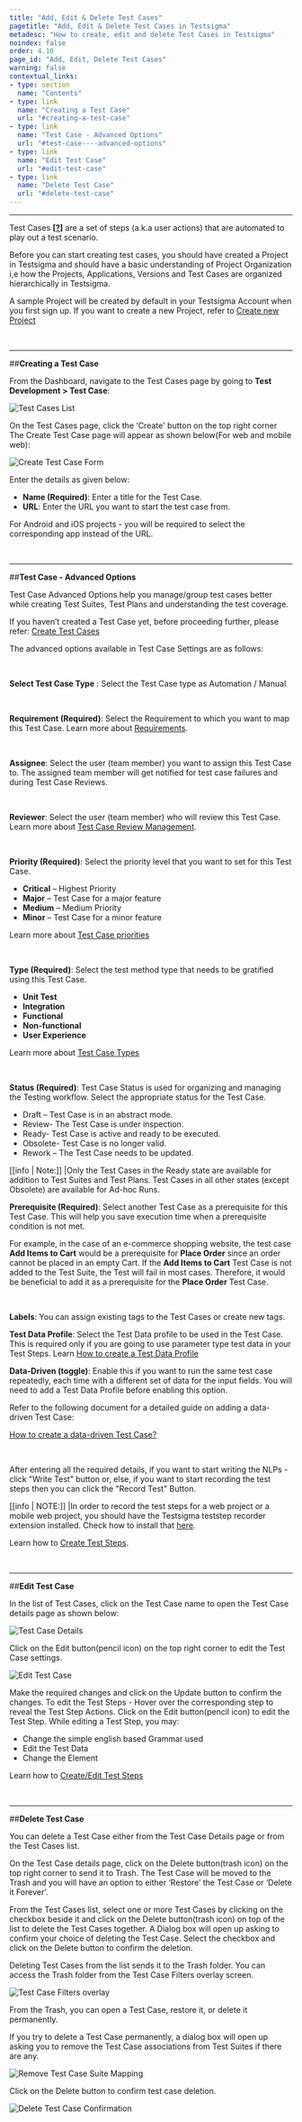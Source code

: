 ```yaml
---
title: "Add, Edit & Delete Test Cases"
pagetitle: "Add, Edit & Delete Test Cases in Testsigma"
metadesc: "How to create, edit and delete Test Cases in Testsigma"
noindex: false
order: 4.10
page_id: "Add, Edit, Delete Test Cases"
warning: false
contextual_links:
- type: section
  name: "Contents"
- type: link
  name: "Creating a Test Case"
  url: "#creating-a-test-case"
- type: link
  name: "Test Case - Advanced Options"
  url: "#test-case----advanced-options"
- type: link
  name: "Edit Test Case"
  url: "#edit-test-case"
- type: link
  name: "Delete Test Case"
  url: "#delete-test-case"
---
```


---

Test Cases **[[?](https://testsigma.com/docs/getting-started/terminology/)]** are a set of steps (a.k.a user actions) that are automated to play out a test scenario.

Before you can start creating test cases,  you should have created a Project in Testsigma and  should have a basic understanding of  Project Organization i,e how the Projects, Applications, Versions and Test Cases are organized hierarchically in Testsigma.

A sample Project will be created by default in your Testsigma Account when you first sign up. If you want to create a new Project, refer to [Create new Project](https://testsigma.com/docs/projects/overview/)

&emsp;

---
##**Creating a Test Case**

From the Dashboard, navigate to the Test Cases page by going to **Test Development > Test Case**:

![Test Cases List](https://docs.testsigma.com/images/step-group/navigate-to-test-case.png)

On the Test Cases page, click the ‘Create' button on the top right corner
The Create Test Case page will appear as shown below(For web and mobile web):

![Create Test Case Form](https://s3.amazonaws.com/static-docs.testsigma.com/new_images/test-cases/manage/add-edit-delete/create-test-case-page.png)

Enter the details as given below:
 * **Name (Required)**: Enter a title for the Test Case.
 * **URL**: Enter the URL you want to start the test case from. 

For Android and iOS projects - you will be required to select the corresponding app instead of the URL. 

&emsp;

---
##**Test Case  - Advanced Options**

Test Case Advanced Options help you manage/group test cases better while creating Test Suites, Test Plans and understanding the test coverage.

If you haven’t created a Test Case yet, before proceeding further, please refer: [Create Test Cases](https://testsigma.com/docs/test-cases/overview/)

The advanced options available in Test Case Settings are as follows:

&emsp;

 **Select Test Case Type** : Select the Test Case type as Automation / Manual

&emsp;

 **Requirement (Required)**: Select the Requirement to which you want to map this Test Case. Learn more about [Requirements](https://testsigma.com/docs/projects/requirements/).

&emsp;

 **Assignee**: Select the user (team member)  you want to assign this Test Case to.
 The assigned team member will get notified for test case failures and during Test Case Reviews.

&emsp;

 **Reviewer**: Select the user (team member) who will review this Test Case.
 Learn more about [Test Case Review Management](https://testsigma.com/docs/collaboration/test-cases-review-management/).

&emsp;

  **Priority (Required)**: Select the priority level that you want to set for this Test Case. 

  * **Critical** – Highest Priority
  * **Major** – Test Case for a major feature
  * **Medium** – Medium Priority
  * **Minor** – Test Case for a minor feature

Learn more about [Test Case priorities](https://testsigma.com/docs/projects/settings/test-case-priorities/)

&emsp;

**Type (Required)**: Select the test method type that needs to be gratified using this Test Case.

  * **Unit Test**
  * **Integration**
  * **Functional**
  * **Non-functional**
  * **User Experience**

Learn more about [Test Case Types](https://testsigma.com/docs/projects/settings/test-case-types/)

&emsp;

**Status (Required)**: Test Case Status is used for organizing and managing the Testing workflow. Select the appropriate status for the Test Case.
  * Draft – Test Case is in an abstract mode.
  * Review- The Test Case is under inspection.
  * Ready- Test Case is active and ready to be executed.
  * Obsolete- Test Case is no longer valid.
  * Rework – The Test Case needs to be updated.

[[info | Note:]]
|Only the Test Cases in the Ready state are available for addition to Test Suites and Test Plans. Test Cases in all other states (except Obsolete) are available for Ad-hoc Runs.

**Prerequisite (Required)**: Select another Test Case as a prerequisite for this Test Case. This will help you save execution time when a prerequisite condition is not met.

For example, in the case of an e-commerce shopping website, the test case **Add Items to Cart** would be a prerequisite for **Place Order** since an order cannot be placed in an empty Cart. If the **Add Items to Cart** Test Case is not added to the Test Suite, the Test will fail in most cases. Therefore, it would be beneficial to add it as a prerequisite for the **Place Order** Test Case.

&emsp;

**Labels**: You can assign existing tags to the Test Cases or create new tags.

**Test Data Profile**: Select the Test Data profile to be used in the Test Case. This is required only if you are going to use parameter type test data in your Test Steps.
Learn [How to create a Test Data Profile](https://testsigma.com/docs/test-data/create-data-profiles/)

**Data-Driven (toggle)**: Enable this if you want to run the same test case repeatedly, each time with a different set of data for the input fields. You will need to add a Test Data Profile before enabling this option.

Refer to the following document for a detailed guide on adding a data-driven Test Case:

[How to create a data-driven Test Case?](https://testsigma.com/tutorials/test-cases/data-driven-testing/)

&emsp;

After entering all the required details, if you want to start writing the NLPs - click "Write Test" button or, else, if you want to start recording the test steps then you can click the "Record Test" Button. 

[[info | NOTE:]]
|In order to record the test steps for a web project or a mobile web project, you should have the Testsigma teststep recorder extension installed. Check how to install that [here](https://testsigma.com/docs/test-step-recorder/install-chrome-extension/). 

Learn how to [Create Test Steps](https://testsigma.com/docs/test-cases/step-types/overview/).

&emsp;

---
##**Edit Test Case**

In the list of Test Cases, click on the Test Case name to open the Test Case details page as shown below:

![Test Case Details](https://docs.testsigma.com/images/add-edit-delete/test-case-details-edit-test-case.png)

Click on the Edit button(pencil icon) on the top right corner to edit the Test Case settings. 

![Edit Test Case](https://docs.testsigma.com/images/add-edit-delete/edit-test-case-form.png)

Make the required changes and click on the Update button to confirm the changes.
To edit the Test Steps - Hover over the corresponding step to reveal the Test Step Actions. Click on the Edit button(pencil icon) to edit the Test Step. While editing a Test Step, you may:
  * Change the simple english based Grammar used
  * Edit the Test Data
  * Change the Element

Learn how to [Create/Edit Test Steps](https://testsigma.com/docs/test-cases/create-steps-nl/overview/)

&emsp;

---
##**Delete Test Case**

You can delete a Test Case either from the Test Case Details page or from the Test Cases list.

On the Test Case details page, click on the Delete button(trash icon) on the top right corner to send it to Trash. The Test Case will be moved to the Trash and you will have an option to either ‘Restore’ the Test Case or ‘Delete it Forever’.

From the Test Cases list, select one or more Test Cases by clicking on the checkbox beside it and click on the Delete button(trash icon) on top of the list to delete the Test Cases together.
A Dialog box will open up asking to confirm your choice of deleting the Test Case. Select the checkbox and click on the Delete button to confirm the deletion.

Deleting Test Cases from the list sends it to the Trash folder. You can access the Trash folder from the Test Case Filters overlay screen.

![Test Case Filters overlay](https://docs.testsigma.com/images/add-edit-delete/test-case-filters1.png)

From the Trash, you can open a Test Case, restore it, or delete it permanently.

If you try to delete a Test Case permanently, a dialog box will open up asking you to remove the Test Case associations from Test Suites if there are any.

![Remove Test Case Suite Mapping](https://docs.testsigma.com/images/add-edit-delete/remove-test-case-suite-mapping1.png)

Click on the Delete button to confirm test case deletion.

![Delete Test Case Confirmation](https://docs.testsigma.com/images/add-edit-delete/confirm-delete-test-case1.png)















